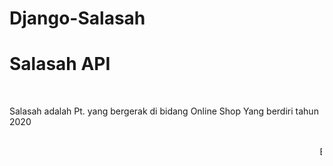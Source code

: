 # Django-Salasah
<h1>Salasah API </h1>
<br>
<p>Salasah adalah Pt. yang bergerak di bidang Online Shop Yang berdiri tahun 2020 </p>
<br>
 <marquee width="500" height="40">By Salasah.co.id</marquee>
